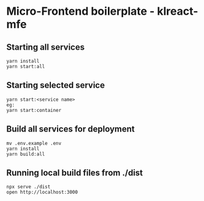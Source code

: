 # Micro-Frontend boilerplate - klreact-mfe

## Starting all services
```
yarn install
yarn start:all
```

## Starting selected service
```
yarn start:<service name>
eg:
yarn start:container
```

## Build all services for deployment
```
mv .env.example .env
yarn install
yarn build:all
```

## Running local build files from ./dist
```
npx serve ./dist
open http://localhost:3000
```
